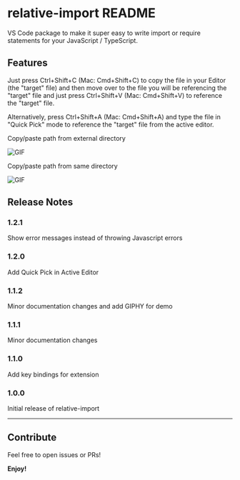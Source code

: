 # relative-import README

VS Code package to make it super easy to write import or require statements for your JavaScript / TypeScript.

## Features

Just press Ctrl+Shift+C (Mac: Cmd+Shift+C) to copy the file in your Editor (the "target" file) and then move over to the file you will be referencing the "target" file and just press Ctrl+Shift+V (Mac: Cmd+Shift+V) to reference the "target" file.

Alternatively, press Ctrl+Shift+A (Mac: Cmd+Shift+A) and type the file in "Quick Pick" mode to reference the "target" file from the active editor.

Copy/paste path from external directory

![GIF](https://media.giphy.com/media/1yiewvg5VaRfHj33S4/giphy.gif)


Copy/paste path from same directory

![GIF](https://media.giphy.com/media/3D480vXMMPPhry1PMM/giphy.gif)

## Release Notes

### 1.2.1
Show error messages instead of throwing Javascript errors

### 1.2.0
Add Quick Pick in Active Editor

### 1.1.2
Minor documentation changes and add GIPHY for demo

### 1.1.1
Minor documentation changes

### 1.1.0
Add key bindings for extension

### 1.0.0

Initial release of relative-import

-----------------------------------------------------------------------------------------------------------

## Contribute

Feel free to open issues or PRs!

**Enjoy!**
